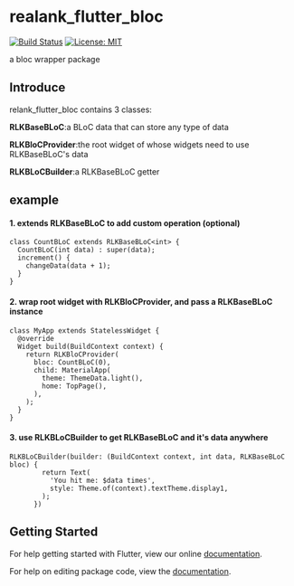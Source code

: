 # realank_flutter_bloc

[![Build Status](https://travis-ci.com/Realank/realank_flutter_bloc.svg?branch=master)](https://travis-ci.com/Realank/realank_flutter_bloc)
[![License: MIT](https://img.shields.io/badge/License-MIT-yellow.svg)](https://opensource.org/licenses/MIT)

a bloc wrapper package

## Introduce

relank_flutter_bloc contains 3 classes:

**RLKBaseBLoC**:a BLoC data that can store any type of data

**RLKBloCProvider**:the root widget of whose widgets need to use RLKBaseBLoC's data

**RLKBLoCBuilder**:a RLKBaseBLoC getter

## example

#### 1. extends RLKBaseBLoC to add custom operation (optional)
```
class CountBLoC extends RLKBaseBLoC<int> {
  CountBLoC(int data) : super(data);
  increment() {
    changeData(data + 1);
  }
}
```

#### 2. wrap root widget with RLKBloCProvider, and pass a RLKBaseBLoC instance
```
class MyApp extends StatelessWidget {
  @override
  Widget build(BuildContext context) {
    return RLKBloCProvider(
      bloc: CountBLoC(0),
      child: MaterialApp(
        theme: ThemeData.light(),
        home: TopPage(),
      ),
    );
  }
}

```

#### 3. use RLKBLoCBuilder to get RLKBaseBLoC and it's data anywhere
```
RLKBLoCBuilder(builder: (BuildContext context, int data, RLKBaseBLoC bloc) {
        return Text(
          'You hit me: $data times',
          style: Theme.of(context).textTheme.display1,
        );
      })
```

## Getting Started

For help getting started with Flutter, view our online [documentation](https://flutter.io/).

For help on editing package code, view the [documentation](https://flutter.io/developing-packages/).
